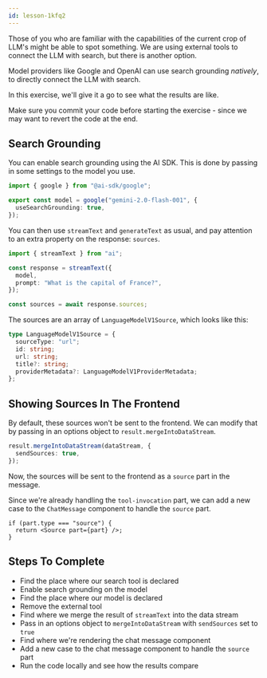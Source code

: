 ```yaml
---
id: lesson-1kfq2
---
```


Those of you who are familiar with the capabilities of the current crop of LLM's might be able to spot something. We are using external tools to connect the LLM with search, but there is another option.

Model providers like Google and OpenAI can use search grounding _natively_, to directly connect the LLM with search.

In this exercise, we'll give it a go to see what the results are like.

Make sure you commit your code before starting the exercise - since we may want to revert the code at the end.

## Search Grounding

You can enable search grounding using the AI SDK. This is done by passing in some settings to the model you use.

```ts
import { google } from "@ai-sdk/google";

export const model = google("gemini-2.0-flash-001", {
  useSearchGrounding: true,
});
```

You can then use `streamText` and `generateText` as usual, and pay attention to an extra property on the response: `sources`.

```ts
import { streamText } from "ai";

const response = streamText({
  model,
  prompt: "What is the capital of France?",
});

const sources = await response.sources;
```

The sources are an array of `LanguageModelV1Source`, which looks like this:

```ts
type LanguageModelV1Source = {
  sourceType: "url";
  id: string;
  url: string;
  title?: string;
  providerMetadata?: LanguageModelV1ProviderMetadata;
};
```

## Showing Sources In The Frontend

By default, these sources won't be sent to the frontend. We can modify that by passing in an options object to `result.mergeIntoDataStream`.

```ts
result.mergeIntoDataStream(dataStream, {
  sendSources: true,
});
```

Now, the sources will be sent to the frontend as a `source` part in the message.

Since we're already handling the `tool-invocation` part, we can add a new case to the `ChatMessage` component to handle the `source` part.

```tsx
if (part.type === "source") {
  return <Source part={part} />;
}
```

## Steps To Complete

- Find the place where our search tool is declared
- Enable search grounding on the model
- Find the place where our model is declared
- Remove the external tool
- Find where we merge the result of `streamText` into the data stream
- Pass in an options object to `mergeIntoDataStream` with `sendSources` set to `true`
- Find where we're rendering the chat message component
- Add a new case to the chat message component to handle the `source` part
- Run the code locally and see how the results compare
